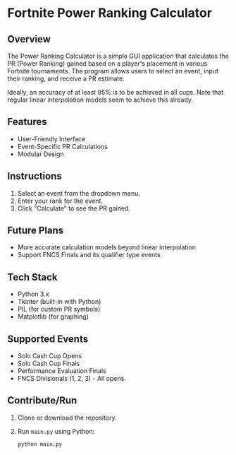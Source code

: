 # Fortnite Power Ranking Calculator

## Overview

The Power Ranking Calculator is a simple GUI application that calculates the PR (Power Ranking) gained based on a player's placement in various Fortnite tournaments. The program allows users to select an event, input their ranking, and receive a PR estimate.

Ideally, an accuracy of at least 95% is to be achieved in all cups. Note that regular linear interpolation models seem to achieve this already.

## Features

- User-Friendly Interface
- Event-Specific PR Calculations
- Modular Design

## Instructions

1. Select an event from the dropdown menu.
2. Enter your rank for the event.
3. Click "Calculate" to see the PR gained.

## Future Plans

- More accurate calculation models beyond linear interpolation 
- Support FNCS Finals and its qualifier type events

## Tech Stack

- Python 3.x
- Tkinter (built-in with Python)
- PIL (for custom PR symbols)
- Matplotlib (for graphing)

## Supported Events

- Solo Cash Cup Opens
- Solo Cash Cup Finals
- Performance Evaluation Finals
- FNCS Divisionals (1, 2, 3) - All opens.

## Contribute/Run

1. Clone or download the repository.
2. Run `main.py` using Python:

   ```bash
   python main.py